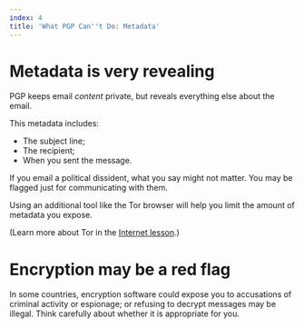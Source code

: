 ```yaml
---
index: 4
title: 'What PGP Can''t Do: Metadata'
---
```

# Metadata is very revealing

PGP keeps email *content* private, but reveals everything else about the email. 

This metadata includes: 

*	The subject line; 
*	The recipient; 
*	When you sent the message.

If you email a political dissident, what you say might not matter. You may be flagged just for communicating with them. 

Using an additional tool like the Tor browser will help you limit the amount of metadata you expose. 

(Learn more about Tor in the [Internet lesson](umbrella://communications/the-internet).)

# Encryption may be a red flag

In some countries, encryption software could expose you to accusations of criminal activity or espionage; or refusing to decrypt messages may be illegal. Think carefully about whether it is appropriate for you.